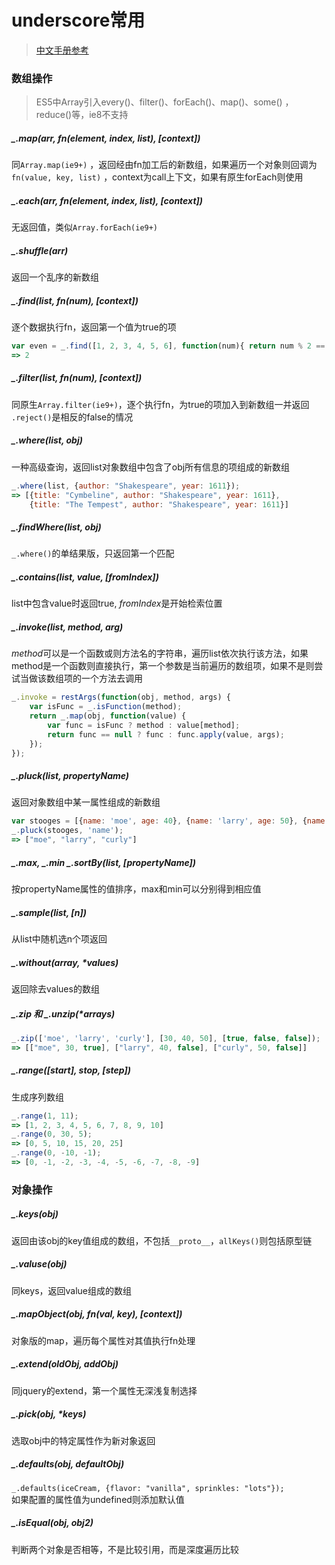 # underscore常用
>[中文手册参考](http://www.css88.com/doc/underscore/)  

### 数组操作
> ES5中Array引入every()、filter()、forEach()、map()、some() ，reduce()等，ie8不支持

##### _.map(arr, fn(element, index, list), [context])
同`Array.map(ie9+)` ，返回经由fn加工后的新数组，如果遍历一个对象则回调为`fn(value, key, list)` ，context为call上下文，如果有原生forEach则使用

##### _.each(arr, fn(element, index, list), [context])
无返回值，类似`Array.forEach(ie9+)`  

##### _.shuffle(arr)
返回一个乱序的新数组  

##### _.find(list, fn(num), [context])
逐个数据执行fn，返回第一个值为true的项  
```js
var even = _.find([1, 2, 3, 4, 5, 6], function(num){ return num % 2 == 0; });
=> 2
```

##### _.filter(list, fn(num), [context]) 
同原生`Array.filter(ie9+)`，逐个执行fn，为true的项加入到新数组一并返回  
`.reject()`是相反的false的情况  

##### _.where(list, obj)
一种高级查询，返回list对象数组中包含了obj所有信息的项组成的新数组  
```js
_.where(list, {author: "Shakespeare", year: 1611});
=> [{title: "Cymbeline", author: "Shakespeare", year: 1611},
    {title: "The Tempest", author: "Shakespeare", year: 1611}]
```

##### _.findWhere(list, obj)
`_.where()`的单结果版，只返回第一个匹配  

##### _.contains(list, value, [fromIndex])
list中包含value时返回true, *fromIndex*是开始检索位置  

##### _.invoke(list, method, arg)
*method*可以是一个函数或则方法名的字符串，遍历list依次执行该方法，如果method是一个函数则直接执行，第一个参数是当前遍历的数组项，如果不是则尝试当做该数组项的一个方法去调用
```js
_.invoke = restArgs(function(obj, method, args) {
    var isFunc = _.isFunction(method);
    return _.map(obj, function(value) {
        var func = isFunc ? method : value[method];
        return func == null ? func : func.apply(value, args);
    });
});
```

##### _.pluck(list, propertyName)  
返回对象数组中某一属性组成的新数组
```js
var stooges = [{name: 'moe', age: 40}, {name: 'larry', age: 50}, {name: 'curly', age: 60}];
_.pluck(stooges, 'name');
=> ["moe", "larry", "curly"]
```

##### _.max, _.min _.sortBy(list, [propertyName])
按propertyName属性的值排序，max和min可以分别得到相应值

##### _.sample(list, [n])
从list中随机选n个项返回  

##### _.without(array, *values)
返回除去values的数组  

##### _.zip 和 _.unzip(*arrays)
```js
_.zip(['moe', 'larry', 'curly'], [30, 40, 50], [true, false, false]);
=> [["moe", 30, true], ["larry", 40, false], ["curly", 50, false]]
```

##### _.range([start], stop, [step]) 
生成序列数组
```js
_.range(1, 11);
=> [1, 2, 3, 4, 5, 6, 7, 8, 9, 10]
_.range(0, 30, 5);
=> [0, 5, 10, 15, 20, 25]
_.range(0, -10, -1);
=> [0, -1, -2, -3, -4, -5, -6, -7, -8, -9]
```

### 对象操作
##### _.keys(obj)
返回由该obj的key值组成的数组，不包括`__proto__`，`allKeys()`则包括原型链  

##### _.valuse(obj)
同keys，返回value组成的数组  

##### _.mapObject(obj, fn(val, key), [context])
对象版的map，遍历每个属性对其值执行fn处理

##### _.extend(oldObj, addObj)
同jquery的extend，第一个属性无深浅复制选择

##### _.pick(obj, *keys)
选取obj中的特定属性作为新对象返回

##### _.defaults(obj, defaultObj)
`_.defaults(iceCream, {flavor: "vanilla", sprinkles: "lots"});`  
如果配置的属性值为undefined则添加默认值  

##### _.isEqual(obj, obj2)
判断两个对象是否相等，不是比较引用，而是深度遍历比较





